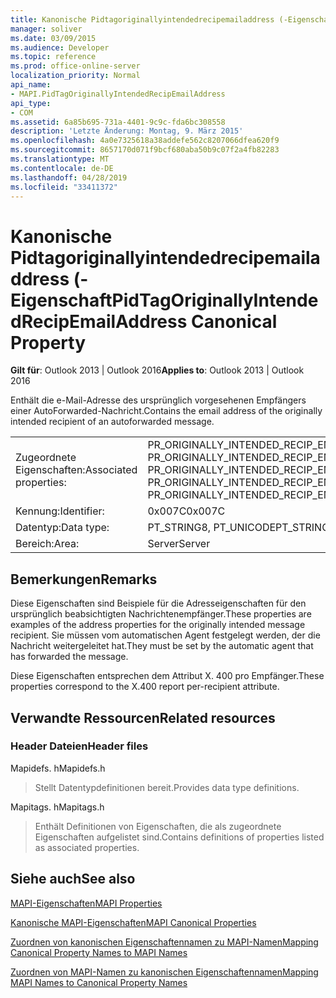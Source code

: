 ```yaml
---
title: Kanonische Pidtagoriginallyintendedrecipemailaddress (-Eigenschaft
manager: soliver
ms.date: 03/09/2015
ms.audience: Developer
ms.topic: reference
ms.prod: office-online-server
localization_priority: Normal
api_name:
- MAPI.PidTagOriginallyIntendedRecipEmailAddress
api_type:
- COM
ms.assetid: 6a85b695-731a-4401-9c9c-fda6bc308558
description: 'Letzte Änderung: Montag, 9. März 2015'
ms.openlocfilehash: 4a0e7325618a38addefe562c8207066dfea620f9
ms.sourcegitcommit: 8657170d071f9bcf680aba50b9c07f2a4fb82283
ms.translationtype: MT
ms.contentlocale: de-DE
ms.lasthandoff: 04/28/2019
ms.locfileid: "33411372"
---
```

# <a name="pidtagoriginallyintendedrecipemailaddress-canonical-property"></a><span data-ttu-id="31dd9-103">Kanonische Pidtagoriginallyintendedrecipemailaddress (-Eigenschaft</span><span class="sxs-lookup"><span data-stu-id="31dd9-103">PidTagOriginallyIntendedRecipEmailAddress Canonical Property</span></span>

  
  
<span data-ttu-id="31dd9-104">**Gilt für**: Outlook 2013 | Outlook 2016</span><span class="sxs-lookup"><span data-stu-id="31dd9-104">**Applies to**: Outlook 2013 | Outlook 2016</span></span> 
  
<span data-ttu-id="31dd9-105">Enthält die e-Mail-Adresse des ursprünglich vorgesehenen Empfängers einer AutoForwarded-Nachricht.</span><span class="sxs-lookup"><span data-stu-id="31dd9-105">Contains the email address of the originally intended recipient of an autoforwarded message.</span></span>
  
|||
|:-----|:-----|
|<span data-ttu-id="31dd9-106">Zugeordnete Eigenschaften:</span><span class="sxs-lookup"><span data-stu-id="31dd9-106">Associated properties:</span></span>  <br/> |<span data-ttu-id="31dd9-107">PR_ORIGINALLY_INTENDED_RECIP_EMAIL_ADDRESS, PR_ORIGINALLY_INTENDED_RECIP_EMAIL_ADDRESS_A, PR_ORIGINALLY_INTENDED_RECIP_EMAIL_ADDRESS_W</span><span class="sxs-lookup"><span data-stu-id="31dd9-107">PR_ORIGINALLY_INTENDED_RECIP_EMAIL_ADDRESS, PR_ORIGINALLY_INTENDED_RECIP_EMAIL_ADDRESS_A, PR_ORIGINALLY_INTENDED_RECIP_EMAIL_ADDRESS_W</span></span>  <br/> |
|<span data-ttu-id="31dd9-108">Kennung:</span><span class="sxs-lookup"><span data-stu-id="31dd9-108">Identifier:</span></span>  <br/> |<span data-ttu-id="31dd9-109">0x007C</span><span class="sxs-lookup"><span data-stu-id="31dd9-109">0x007C</span></span>  <br/> |
|<span data-ttu-id="31dd9-110">Datentyp:</span><span class="sxs-lookup"><span data-stu-id="31dd9-110">Data type:</span></span>  <br/> |<span data-ttu-id="31dd9-111">PT_STRING8, PT_UNICODE</span><span class="sxs-lookup"><span data-stu-id="31dd9-111">PT_STRING8, PT_UNICODE</span></span>  <br/> |
|<span data-ttu-id="31dd9-112">Bereich:</span><span class="sxs-lookup"><span data-stu-id="31dd9-112">Area:</span></span>  <br/> |<span data-ttu-id="31dd9-113">Server</span><span class="sxs-lookup"><span data-stu-id="31dd9-113">Server</span></span>  <br/> |
   
## <a name="remarks"></a><span data-ttu-id="31dd9-114">Bemerkungen</span><span class="sxs-lookup"><span data-stu-id="31dd9-114">Remarks</span></span>

<span data-ttu-id="31dd9-115">Diese Eigenschaften sind Beispiele für die Adresseigenschaften für den ursprünglich beabsichtigten Nachrichtenempfänger.</span><span class="sxs-lookup"><span data-stu-id="31dd9-115">These properties are examples of the address properties for the originally intended message recipient.</span></span> <span data-ttu-id="31dd9-116">Sie müssen vom automatischen Agent festgelegt werden, der die Nachricht weitergeleitet hat.</span><span class="sxs-lookup"><span data-stu-id="31dd9-116">They must be set by the automatic agent that has forwarded the message.</span></span>
  
<span data-ttu-id="31dd9-117">Diese Eigenschaften entsprechen dem Attribut X. 400 pro Empfänger.</span><span class="sxs-lookup"><span data-stu-id="31dd9-117">These properties correspond to the X.400 report per-recipient attribute.</span></span>
  
## <a name="related-resources"></a><span data-ttu-id="31dd9-118">Verwandte Ressourcen</span><span class="sxs-lookup"><span data-stu-id="31dd9-118">Related resources</span></span>

### <a name="header-files"></a><span data-ttu-id="31dd9-119">Header Dateien</span><span class="sxs-lookup"><span data-stu-id="31dd9-119">Header files</span></span>

<span data-ttu-id="31dd9-120">Mapidefs. h</span><span class="sxs-lookup"><span data-stu-id="31dd9-120">Mapidefs.h</span></span>
  
> <span data-ttu-id="31dd9-121">Stellt Datentypdefinitionen bereit.</span><span class="sxs-lookup"><span data-stu-id="31dd9-121">Provides data type definitions.</span></span>
    
<span data-ttu-id="31dd9-122">Mapitags. h</span><span class="sxs-lookup"><span data-stu-id="31dd9-122">Mapitags.h</span></span>
  
> <span data-ttu-id="31dd9-123">Enthält Definitionen von Eigenschaften, die als zugeordnete Eigenschaften aufgelistet sind.</span><span class="sxs-lookup"><span data-stu-id="31dd9-123">Contains definitions of properties listed as associated properties.</span></span>
    
## <a name="see-also"></a><span data-ttu-id="31dd9-124">Siehe auch</span><span class="sxs-lookup"><span data-stu-id="31dd9-124">See also</span></span>



[<span data-ttu-id="31dd9-125">MAPI-Eigenschaften</span><span class="sxs-lookup"><span data-stu-id="31dd9-125">MAPI Properties</span></span>](mapi-properties.md)
  
[<span data-ttu-id="31dd9-126">Kanonische MAPI-Eigenschaften</span><span class="sxs-lookup"><span data-stu-id="31dd9-126">MAPI Canonical Properties</span></span>](mapi-canonical-properties.md)
  
[<span data-ttu-id="31dd9-127">Zuordnen von kanonischen Eigenschaftennamen zu MAPI-Namen</span><span class="sxs-lookup"><span data-stu-id="31dd9-127">Mapping Canonical Property Names to MAPI Names</span></span>](mapping-canonical-property-names-to-mapi-names.md)
  
[<span data-ttu-id="31dd9-128">Zuordnen von MAPI-Namen zu kanonischen Eigenschaftennamen</span><span class="sxs-lookup"><span data-stu-id="31dd9-128">Mapping MAPI Names to Canonical Property Names</span></span>](mapping-mapi-names-to-canonical-property-names.md)

